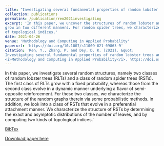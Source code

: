 ```yaml
---
title: "Investigating several fundamental properties of random lobster trees and random spider trees"
collection: publications
permalink: /publication/ren2021investigating
excerpt: 'In this paper, we uncover the structures of random lobster and spider trees. Specifically, we consider the random lobster trees that
grow in two different manners. For random spider trees, we characterize the asymptotic distriubtion of the number of leaves as well as two kinds
of topological indices.'
date: 2021-04-26
venue: 'Methodology and Computing in Applied Probability'
paperurl: 'https://doi.org/10.1007/s11009-021-09863-9'
citation: 'Ren, Y., Zhang, P. and Dey, D. K. (2021). &quot;
Investigating several fundamental properties of random lobster trees and random spider trees.&quot; 
<i>Methodology and Computing in Applied Probability</i>, https://doi.org/10.1007/s11009-021-09863-9.'
---
```

In this paper, we investigate several random structures, namely two classes of random lobster trees (RLTs) and a class of random spider trees (RSTs). 
The first class of RLTs grow with a fixed probability, whereas those from the second class evolve in a dynamic manner underlying a flavor of 
semi-opposite reinforcement. For these two classes, we characterize the structure of the random graphs therein via some probabilistic methods. 
In addition, we look into a class of RSTs that evolve in a preferential attachment manner. We characterize the structure of RSTs by determining 
the exact and asymptotic distributions of the number of leaves, and by computing two kinds of topological indices.'

[BibTex](https://panpanzhang99299.github.io/pzhang/files/ren2021investigating.bib)

[Download paper here](https://doi.org/10.1007/s11009-021-09863-9)
